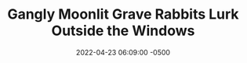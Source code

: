 ---
published: true
layout: post
title:  "Gangly Moonlit Grave Rabbits Lurk Outside the Windows"
excerpt: "Those wacky Rabbids have gone too far this time"
date:   2022-04-23 06:09:00 -0500
categories: drew
tags: [inktober, rabbit, Rabbids, Nintendo, Mario, cemetary, moon, spooky]
image:
  feature: ganglygraverabbits.jpg
---